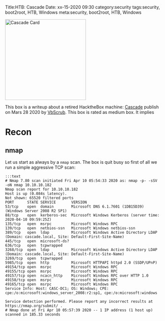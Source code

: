 Title:HTB: Cascade
Date: xx-15-2020 09:30
category:security
tags:security, boot2root, HTB, Windows
meta:security, boot2root, HTB, Windows

<img class="align-left" src="/media/2020.xx/cascade_card.png" alt="Cascade Card" width="262">

This box is a writeup about a retired HacktheBox machine:
[Cascade](https://www.hackthebox.eu/home/machines/profile/235) publish on
Mars 28 2020 by
[VbScrub](https://www.hackthebox.eu/home/users/profile/158833).
This box is rated as medium box. It implies

<!-- PELICAN_END_SUMMARY -->

# Recon

## nmap

Let us start as always by a `nmap` scan. The box is quit busy so first of all we
run a simple aggressive TCP scan:

    :::text
    # Nmap 7.80 scan initiated Fri Apr 10 05:54:33 2020 as: nmap -p- -sSV -oN nmap 10.10.10.182
    Nmap scan report for 10.10.10.182
    Host is up (0.084s latency).
    Not shown: 65520 filtered ports
    PORT      STATE SERVICE       VERSION
    53/tcp    open  domain        Microsoft DNS 6.1.7601 (1DB15D39) (Windows Server 2008 R2 SP1)
    88/tcp    open  kerberos-sec  Microsoft Windows Kerberos (server time: 2020-04-10 09:59:25Z)
    135/tcp   open  msrpc         Microsoft Windows RPC
    139/tcp   open  netbios-ssn   Microsoft Windows netbios-ssn
    389/tcp   open  ldap          Microsoft Windows Active Directory LDAP (Domain: cascade.local, Site: Default-First-Site-Name)
    445/tcp   open  microsoft-ds?
    636/tcp   open  tcpwrapped
    3268/tcp  open  ldap          Microsoft Windows Active Directory LDAP (Domain: cascade.local, Site: Default-First-Site-Name)
    3269/tcp  open  tcpwrapped
    5985/tcp  open  http          Microsoft HTTPAPI httpd 2.0 (SSDP/UPnP)
    49154/tcp open  msrpc         Microsoft Windows RPC
    49155/tcp open  msrpc         Microsoft Windows RPC
    49157/tcp open  ncacn_http    Microsoft Windows RPC over HTTP 1.0
    49158/tcp open  msrpc         Microsoft Windows RPC
    49165/tcp open  msrpc         Microsoft Windows RPC
    Service Info: Host: CASC-DC1; OS: Windows; CPE: cpe:/o:microsoft:windows_server_2008:r2:sp1, cpe:/o:microsoft:windows

    Service detection performed. Please report any incorrect results at https://nmap.org/submit/ .
    # Nmap done at Fri Apr 10 05:57:39 2020 -- 1 IP address (1 host up) scanned in 185.33 seconds
